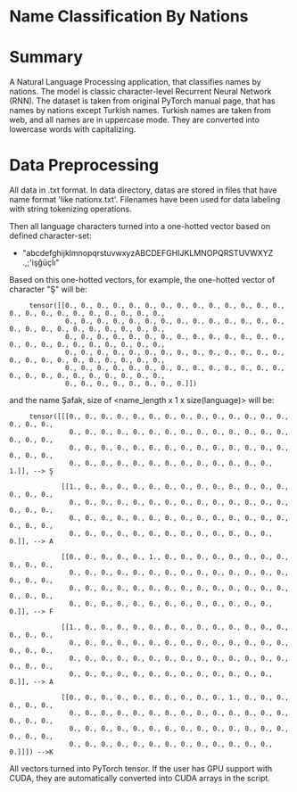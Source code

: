 # Name Classification By Nations

# Summary

A Natural Language Processing application, that classifies names by nations. The model is classic character-level Recurrent Neural Network (RNN). The dataset is taken from original PyTorch manual page, that has names by nations except Turkish names. Turkish names are taken from web, and all names are in uppercase mode. They are converted into lowercase words with capitalizing. 

# Data Preprocessing

All data in .txt format. In data directory, datas are stored in files that have name format 'like nationx.txt'. Filenames have been used for data labeling with string tokenizing operations. 

Then all language characters turned into a one-hotted vector based on defined character-set: 

- "abcdefghijklmnopqrstuvwxyzABCDEFGHIJKLMNOPQRSTUVWXYZ .,;'i̇şğüçİı"

Based on this one-hotted vectors, for example, the one-hotted vector of character "Ş" will be:


         tensor([[0., 0., 0., 0., 0., 0., 0., 0., 0., 0., 0., 0., 0., 0., 0., 0., 0., 0., 0., 0., 0., 0., 0., 0.,
                  0., 0., 0., 0., 0., 0., 0., 0., 0., 0., 0., 0., 0., 0., 0., 0., 0., 0., 0., 0., 0., 0., 0., 0.,
                  0., 0., 0., 0., 0., 0., 0., 0., 0., 0., 0., 0., 0., 0., 0., 0., 0., 0., 0., 0., 0., 0., 0., 0.,
                  0., 0., 0., 0., 0., 0., 0., 0., 0., 0., 0., 0., 0., 0., 0., 0., 0., 0., 0., 0., 0., 0., 0., 0.,
                  0., 0., 0., 0., 0., 0., 0., 0., 0., 0., 0., 0., 0., 0., 0., 0., 0., 0., 0., 0., 0., 0., 0., 0.,
                  0., 0., 0., 0., 0., 0., 0., 0.]])

and the name Şafak, size of <name_length x 1 x size(language)> will be:


         tensor([[[0., 0., 0., 0., 0., 0., 0., 0., 0., 0., 0., 0., 0., 0., 0., 0., 0.,
                   0., 0., 0., 0., 0., 0., 0., 0., 0., 0., 0., 0., 0., 0., 0., 0., 0.,
                   0., 0., 0., 0., 0., 0., 0., 0., 0., 0., 0., 0., 0., 0., 0., 0., 0.,
                   0., 0., 0., 0., 0., 0., 0., 0., 0., 0., 0., 0., 0., 1.]], --> Ş

                 [[1., 0., 0., 0., 0., 0., 0., 0., 0., 0., 0., 0., 0., 0., 0., 0., 0.,
                   0., 0., 0., 0., 0., 0., 0., 0., 0., 0., 0., 0., 0., 0., 0., 0., 0.,
                   0., 0., 0., 0., 0., 0., 0., 0., 0., 0., 0., 0., 0., 0., 0., 0., 0.,
                   0., 0., 0., 0., 0., 0., 0., 0., 0., 0., 0., 0., 0., 0.]], --> A

                 [[0., 0., 0., 0., 0., 1., 0., 0., 0., 0., 0., 0., 0., 0., 0., 0., 0.,
                   0., 0., 0., 0., 0., 0., 0., 0., 0., 0., 0., 0., 0., 0., 0., 0., 0.,
                   0., 0., 0., 0., 0., 0., 0., 0., 0., 0., 0., 0., 0., 0., 0., 0., 0.,
                   0., 0., 0., 0., 0., 0., 0., 0., 0., 0., 0., 0., 0., 0.]], --> F

                 [[1., 0., 0., 0., 0., 0., 0., 0., 0., 0., 0., 0., 0., 0., 0., 0., 0.,
                   0., 0., 0., 0., 0., 0., 0., 0., 0., 0., 0., 0., 0., 0., 0., 0., 0.,
                   0., 0., 0., 0., 0., 0., 0., 0., 0., 0., 0., 0., 0., 0., 0., 0., 0.,
                   0., 0., 0., 0., 0., 0., 0., 0., 0., 0., 0., 0., 0., 0.]], --> A

                 [[0., 0., 0., 0., 0., 0., 0., 0., 0., 0., 1., 0., 0., 0., 0., 0., 0.,
                   0., 0., 0., 0., 0., 0., 0., 0., 0., 0., 0., 0., 0., 0., 0., 0., 0.,
                   0., 0., 0., 0., 0., 0., 0., 0., 0., 0., 0., 0., 0., 0., 0., 0., 0.,
                   0., 0., 0., 0., 0., 0., 0., 0., 0., 0., 0., 0., 0., 0.]]]) -->K
                   
                   
All vectors turned into PyTorch tensor. If the user has GPU support with CUDA, they are automatically converted into CUDA arrays in the script.



